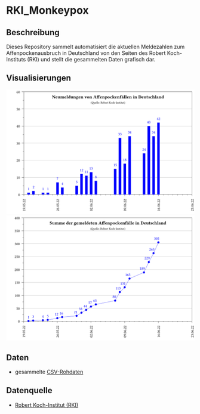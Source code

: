 # RKI_Monkeypox

## Beschreibung

Dieses Repository sammelt automatisiert die aktuellen Meldezahlen zum Affenpockenausbruch in Deutschland von den Seiten des Robert Koch-Instituts (RKI) und stellt die gesammelten Daten grafisch dar.

## Visualisierungen
![](plots_de/plot_num_cases.png)
![](plots_de/plot_sum_cases.png)

## Daten
- gesammelte [CSV-Rohdaten](data/RKI_Monkeypox.csv)

## Datenquelle
- [Robert Koch-Institut (RKI)](https://www.rki.de/DE/Content/InfAZ/A/Affenpocken/Ausbruch-2022-Situation-Deutschland.html)

